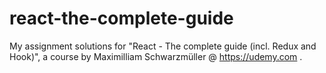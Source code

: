# react-the-complete-guide
My assignment solutions for "React - The complete guide (incl. Redux and Hook)", a course by Maximilliam Schwarzmüller @ https://udemy.com .
